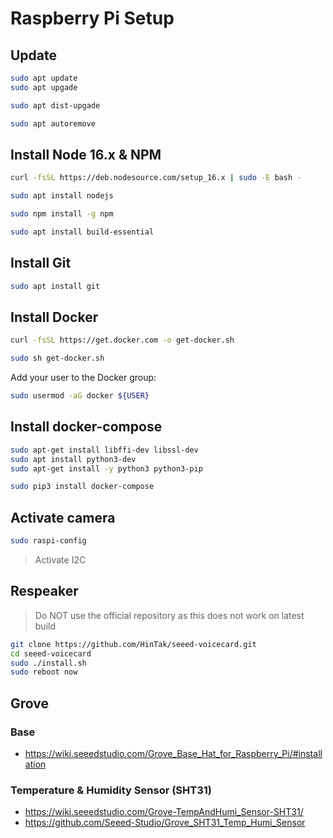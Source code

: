 # Raspberry Pi Setup

## Update

```bash
sudo apt update
sudo apt upgade

sudo apt dist-upgade

sudo apt autoremove
```

## Install Node 16.x & NPM

```bash
curl -fsSL https://deb.nodesource.com/setup_16.x | sudo -E bash -

sudo apt install nodejs

sudo npm install -g npm
```

```bash
sudo apt install build-essential
```

## Install Git

```bash
sudo apt install git
```

## Install Docker

```bash
curl -fsSL https://get.docker.com -o get-docker.sh

sudo sh get-docker.sh
```

Add your user to the Docker group:

```bash
sudo usermod -aG docker ${USER}
```

## Install docker-compose

```bash
sudo apt-get install libffi-dev libssl-dev
sudo apt install python3-dev
sudo apt-get install -y python3 python3-pip

sudo pip3 install docker-compose
```

## Activate camera

```bash
sudo raspi-config
```

> Activate I2C

## Respeaker

> Do NOT use the official repository as this does not work on latest build

```bash
git clone https://github.com/HinTak/seeed-voicecard.git
cd seeed-voicecard
sudo ./install.sh
sudo reboot now
```

## Grove

### Base

- https://wiki.seeedstudio.com/Grove_Base_Hat_for_Raspberry_Pi/#installation

### Temperature & Humidity Sensor (SHT31) 

- https://wiki.seeedstudio.com/Grove-TempAndHumi_Sensor-SHT31/
- https://github.com/Seeed-Studio/Grove_SHT31_Temp_Humi_Sensor
